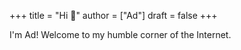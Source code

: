+++
title = "Hi 👋"
author = ["Ad"]
draft = false
+++

I'm Ad! Welcome to my humble corner of the Internet.
